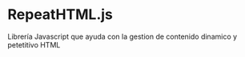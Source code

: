 # RepeatHTML.js
Librería Javascript que ayuda con la gestion de contenido dinamico y petetitivo HTML
